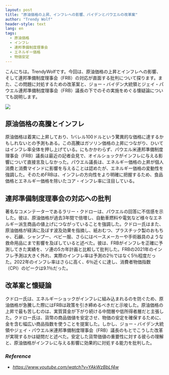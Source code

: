 ```yaml
---
layout: post
title: "原油価格の上昇、インフレへの影響、バイデンとパウエルの改革案"
author: "Trendy Wolf"
header-style: text
lang: en
tags:
  - 原油価格
  - インフレ
  - 連邦準備制度理事会
  - エネルギー価格
  - 物価安定
---
```


こんにちは。TrendyWolfです。今回は、原油価格の上昇とインフレへの影響、そして連邦準備制度理事会（FRB）の対応が直面する批判について探ります。また、この問題に対処するための改革案と、ジョー・バイデン大統領とジェイ・パウエル連邦準備制度理事会（FRB）議長の下でのその実施をめぐる懐疑論についても説明します。

<img
    src="https://i.ytimg.com/vi/YAkWzBbLf4w/hqdefault.jpg"
/>


## 原油価格の高騰とインフレ
原油価格は着実に上昇しており、1バレル100ドルという驚異的な価格に達するかもしれないとの予測もある。この高騰はガソリン価格の上昇につながり、ひいてはインフレ率全体を押し上げている。にもかかわらず、パウエル米連邦準備制度理事会（FRB）議長は最近の記者会見で、オイルショックがインフレに与える影響について直接言及しなかった。パウエル議長は、エネルギー価格の上昇が個人消費と消費マインドに影響を与えることは認めたが、エネルギー価格の変動性を強調した。そのためFRBは、インフレの方向性をより明確に把握するため、食品価格とエネルギー価格を除いたコア・インフレ率に注目している。

## 連邦準備制度理事会の対応への批判
著名なコメンテーターであるラリー・クドローは、パウエルの回答に不信感を示した。彼は、原油価格が過去3年間で倍増し、自動車燃料や電気など様々なエネルギー派生商品の値上げにつながっていることを強調した。クドロー氏はまた、原油価格が経済に及ぼす波及効果を指摘し、紙おむつ、プラスチック製のおもちゃ、石鹸、シャンプー、ベビー服、さらにはペースメーカーや手術器具のような救命用品にまで影響を及ぼしていると述べた。彼は、FRBがインフレを正確に予測してきた実績を、ソ連の5カ年計画と比較して批判した。FRBの2021年のインフレ予測は大きく外れ、実際のインフレ率は予測の2％ではなく5％程度だった。2022年のインフレ率はさらに高く、6％近くに達し、消費者物価指数（CPI）のピークは9.1％だった。

## 改革案と懐疑論
クドロー氏は、エネルギーショックがインフレに組み込まれるのを防ぐため、原油価格が急騰した際にはFRBは政策を引き締めるべきだと示唆した。原油価格の上昇で最も苦しむのは、実質賃金が下がり続ける中間層や低所得者層だと主張した。クドロー氏は、貨幣の商品価値を安定させ、物価の安定を確保するために、金を含む幅広い商品指数を使うことを提案した。しかし、ジョー・バイデン大統領やジェイ・パウエル米連邦準備制度理事会（FRB）議長のもとでこうした改革が実現するかは疑問だと述べた。安定した貨幣価値の重要性に対する彼らの理解と、原油価格がインフレに与える影響に効果的に対処する能力を批判した。


### _Reference_
- _https://www.youtube.com/watch?v=YAkWzBbLf4w_

